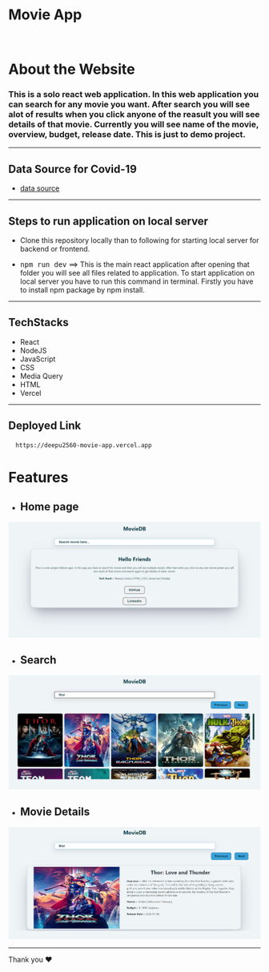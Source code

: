 # Movie App
<br />

# About the Website


### This is a solo react web application. In this web application you can search for any movie you want. After search you will see alot of results when you click anyone of the reasult you will see details of that movie. Currently you will see name of the movie, overview, budget, release date. This is just to demo project.
<hr/>

## Data Source for Covid-19
* [data source](https://developers.themoviedb.org/3/getting-started/introduction)
<hr/>

## Steps to run application on local server

* Clone this repository locally than to following for starting local server for backend or frontend.
  
 * <kbd>npm run dev</kbd> ==> This is the main react application after opening that folder you will see all files related to application. To start application on local server you have to run this command in terminal. Firstly you have to install npm package by npm install. 
<hr/>

## TechStacks
* React
* NodeJS
* JavaScript
* CSS
* Media Query
* HTML
* Vercel
<hr/>

## Deployed Link

```bash
  https://deepu2560-movie-app.vercel.app
```


# Features

* ##  Home page
<img src="./images/home.png"/>

* ##  Search
<img src="./images/search.png"/>

* ##  Movie Details
<img src="./images/movie.png"/>

<hr />
Thank you ❤️
